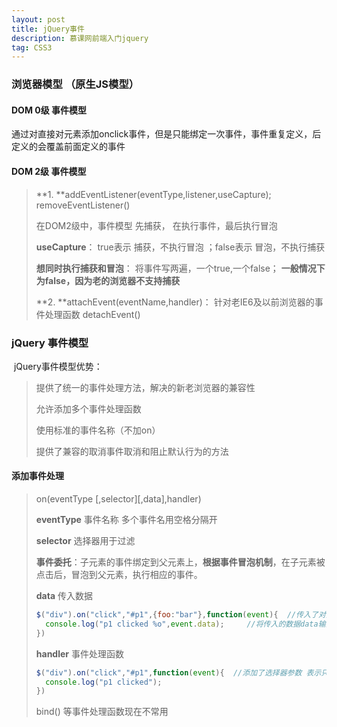 ```yaml
---
layout: post
title: jQuery事件
description: 慕课网前端入门jquery
tag: CSS3
---
```


### 浏览器模型  （原生JS模型）

#### DOM 0级 事件模型

​	通过对直接对元素添加onclick事件，但是只能绑定一次事件，事件重复定义，后定义的会覆盖前面定义的事件

#### DOM 2级 事件模型

> **1. **addEventListener(eventType,listener,useCapture);   removeEventListener()
>
> 在DOM2级中，事件模型 先捕获， 在执行事件，最后执行冒泡
>
> **useCapture**： true表示 捕获，不执行冒泡 ；false表示 冒泡，不执行捕获
>
> **想同时执行捕获和冒泡**： 将事件写两遍，一个true,一个false；  **一般情况下为false，因为老的浏览器不支持捕获**
>
> **2. **attachEvent(eventName,handler)： 针对老IE6及以前浏览器的事件处理函数  detachEvent()

### jQuery 事件模型

​	jQuery事件模型优势：

> 提供了统一的事件处理方法，解决的新老浏览器的兼容性
>
> 允许添加多个事件处理函数
>
> 使用标准的事件名称（不加on）
>
> 提供了兼容的取消事件取消和阻止默认行为的方法

#### 添加事件处理

> on(eventType [,selector]\[,data],handler) 
>
> **eventType** 事件名称  多个事件名用空格分隔开
>
> **selector** 选择器用于过滤
>
> **事件委托**：子元素的事件绑定到父元素上，**根据事件冒泡机制**，在子元素被点击后，冒泡到父元素，执行相应的事件。
>
> **data**  传入数据
>
> ```javascript
> $("div").on("click","#p1",{foo:"bar"},function(event){  //传入了对象
>   console.log("p1 clicked %o",event.data);     //将传入的数据data输出   %o表示占位符 
> })
> ```
>
> **handler** 事件处理函数
>
> ```javascript
> $("div").on("click","#p1",function(event){  //添加了选择器参数 表示只为div下#p1来添加点击事件
>   console.log("p1 clicked");    
> })
> ```
>
> bind() 等事件处理函数现在不常用





